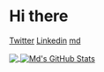 # Hi there

<a href="https://twitter.com/mucahiddogann">Twitter</a> <a href="https://linkedin.com/in/mucahiddogan">Linkedin</a> <a href="https://mucahiddogan.github.io">md</a>


<a href="https://github.com/mucahiddogan/mucahiddogan">
  <img align="center" src="https://github-readme-stats.vercel.app/api/top-langs/?username=mucahiddogan&show_icons=true&theme=radical" />
</a>
<a href="https://github.com/mucahiddogan">
  <img align="center" src="https://github-readme-stats.vercel.app/api?username=mucahiddogan&show_icons=true&theme=radical" alt="Md's GitHub Stats" />
</a>


<!--
**mucahiddogan/mucahiddogan** is a ✨ _special_ ✨ repository because its `README.md` (this file) appears on your GitHub profile.

Here are some ideas to get you started:

- 🔭 I’m currently working on ...
- 🌱 I’m currently learning ...
- 👯 I’m looking to collaborate on ...
- 🤔 I’m looking for help with ...
- 💬 Ask me about ...
- 📫 How to reach me: ...
- 😄 Pronouns: ...
- ⚡ Fun fact: ...
-->
